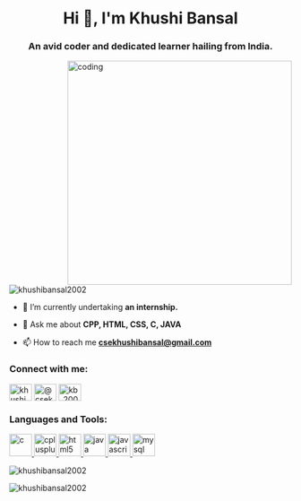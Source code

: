 <h1 align="center">Hi 👋, I'm Khushi Bansal</h1>
<h3 align="center">An avid coder and dedicated learner hailing from India.</h3>
<img align="right" alt="coding" width="400" src="https://cdn.dribbble.com/users/4055494/screenshots/15215756/media/d2b66c4ca0192aa26d103448b3d1518b.gif">
<p align="left"> <img src="https://komarev.com/ghpvc/?username=khushibansal2002&label=Profile%20views&color=0e75b6&style=flat" alt="khushibansal2002" /> </p>

- 🌱 I’m currently undertaking **an internship.**

- 💬 Ask me about **CPP, HTML, CSS, C, JAVA**

- 📫 How to reach me **csekhushibansal@gmail.com**

<h3 align="left">Connect with me:</h3>
<p align="left">
<a href="www.linkedin.com/in/khushi-bansal-b6767b236/" target="blank"><img align="center" src="https://www.linkedin.com/favicon.ico" alt="khushi bansal" height="30" width="40" /></a>
<a href="https://www.hackerrank.com/@csekhushibansal" target="blank"><img align="center" src="https://upload.wikimedia.org/wikipedia/commons/4/40/HackerRank_Icon-1000px.png" alt="@csekhushibansal" height="30" width="40" /></a>
<a href="https://www.leetcode.com/kb_2002" target="blank"><img align="center" src="https://leetcode.com/static/images/LeetCode_logo_rvs.png" alt="kb_2002" height="30" width="40" /></a>
</p>

<h3 align="left">Languages and Tools:</h3>
<p align="left"> <a href="https://www.cprogramming.com/" target="_blank" rel="noreferrer"> <img src="https://i.pinimg.com/originals/6e/46/e7/6e46e7dbe2bb73dacc055e5dbd85c3ad.png" alt="c" width="40" height="40"/> </a> 
  <a href="https://www.w3schools.com/cpp/" target="_blank" rel="noreferrer"> <img src="https://upload.wikimedia.org/wikipedia/commons/thumb/1/18/ISO_C%2B%2B_Logo.svg/1822px-ISO_C%2B%2B_Logo.svg.png" alt="cplusplus" width="40" height="40"/> </a> <a href="https://www.w3.org/html/" target="_blank" rel="noreferrer"> <img src="https://w7.pngwing.com/pngs/201/90/png-transparent-logo-html-html5.png" alt="html5" width="40" height="40"/> </a> <a href="https://www.java.com" target="_blank" rel="noreferrer"> <img src="https://encrypted-tbn0.gstatic.com/images?q=tbn:ANd9GcSxv2rD7t9WN8JIl_XPHODbM4qmPQxloVlUEe33QAUWfg&s" alt="java" width="40" height="40"/> </a> <a href="https://developer.mozilla.org/en-US/docs/Web/JavaScript" target="_blank" rel="noreferrer"> <img src="https://encrypted-tbn0.gstatic.com/images?q=tbn:ANd9GcTtGQgP0epA1cgDDRtNei7Pz4pQsz62hj0W5Ag9mlHzmw&s" alt="javascript" width="40" height="40"/> </a> <a href="https://www.mysql.com/" target="_blank" rel="noreferrer"> <img src="https://www.mysql.com/common/logos/logo-mysql-170x115.png" alt="mysql" width="40" height="40"/> </a> </p>

<p><img align="center" src="https://github-readme-stats.vercel.app/api/top-langs?username=khushibansal2002&show_icons=true&locale=en&layout=compact" alt="khushibansal2002" /></p>

<p><img align="center" src="https://github-readme-streak-stats.herokuapp.com/?user=khushibansal2002&" alt="khushibansal2002" /></p>


